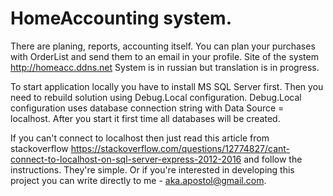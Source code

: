 # HomeAccounting system.
There are planing, reports, accounting itself. You can plan your purchases with OrderList and send them to an email in your profile. 
Site of the system http://homeacc.ddns.net
System is in russian but translation is in progress.

To start application locally you have to install MS SQL Server first. Then you need to rebuild solution using Debug.Local configuration. Debug.Local configuration uses database connection string with Data Source = localhost. After you start it first time all databases will be created.

If you can't connect to localhost then just read this article from stackoverflow https://stackoverflow.com/questions/12774827/cant-connect-to-localhost-on-sql-server-express-2012-2016 and follow the instructions. They're simple. Or if you're interested in developing this project you can write directly to me - aka.apostol@gmail.com.
